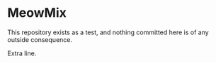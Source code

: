 # MeowMix

This repository exists as a test, and nothing committed here is of any outside consequence.

Extra line.
